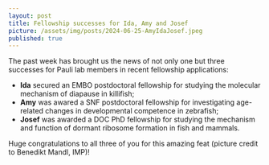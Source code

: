 ```yaml
---
layout: post
title: Fellowship successes for Ida, Amy and Josef
picture: /assets/img/posts/2024-06-25-AmyIdaJosef.jpeg
published: true
---
```

The past week has brought us the news of not only one but three successes for Pauli lab members in recent fellowship applications:
-	**Ida** secured an EMBO postdoctoral fellowship for studying the molecular mechanism of diapause in killifish;
-	**Amy** was awared a SNF postdoctoral fellowship for investigating age-related changes in developmental competence in zebrafish;
-	**Josef** was awarded a DOC PhD fellowship for studying the mechanism and function of dormant ribosome formation in fish and mammals.
  
Huge congratulations to all three of you for this amazing feat (picture credit to Benedikt Mandl, IMP)!

